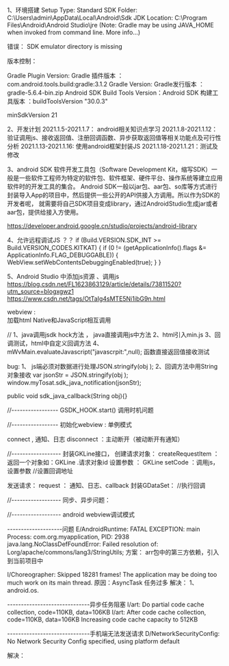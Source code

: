 1、环境搭建
Setup Type: Standard
SDK Folder: C:\Users\admin\AppData\Local\Android\Sdk
JDK Location: C:\Program Files\Android\Android Studio\jre (Note: Gradle may be using JAVA_HOME when invoked from command line. More info...)

错误：
SDK emulator directory is missing

版本控制：

Gradle Plugin Version: Gradle 插件版本  ：com.android.tools.build:gradle:3.1.2
Gradle Version: Gradle发行版本 ：gradle-5.6.4-bin.zip
Android SDK Build Tools Version：Android SDK 构建工具版本  ：buildToolsVersion "30.0.3"

minSdkVersion 21

2、开发计划
2021.1.5-2021.1.7：  android相关知识点学习
2021.1.8-2021.1.12：验证调用js、接收返回值、注册回调函数、异步获取返回值等相关功能点及可行性分析
2021.1.13-2021.1.16: 使用android框架封装JS
2021.1.18-2021.1.21：测试及修改

3、android SDK
软件开发工具包（Software Development Kit，缩写SDK）一般是一些软件工程师为特定的软件包、软件框架、硬件平台、操作系统等建立应用软件时的开发工具的集合。
Android SDK一般以jar包、aar包、so库等方式进行封装导入App的项目中，然后提供一些公开的API供接入方调用。所以作为SDK的开发者呢，
就需要将自己SDK项目变成library，通过AndroidStudio生成jar或者aar包，提供给接入方使用。

https://developer.android.google.cn/studio/projects/android-library

4、允许远程调试JS ？？
 if (Build.VERSION.SDK_INT >= Build.VERSION_CODES.KITKAT) {
            if (0 != (getApplicationInfo().flags &= ApplicationInfo.FLAG_DEBUGGABLE)) {
                WebView.setWebContentsDebuggingEnabled(true);
            }
        }


5、Android Studio 中添加js资源  、调用js
https://blog.csdn.net/FL1623863129/article/details/73811520?utm_source=blogxgwz1
https://www.csdn.net/tags/OtTaIg4sMTE5Ni1ibG9n.html



webview :  
	加载html
	Native和JavaScript相互调用

//
1、java调用jsdk hock方法 ， java直接调用js中方法
2、html引入min.js
3、回调测试，html中自定义回调方法
4、mWvMain.evaluateJavascript("javascrpit:",null);  函数直接返回值接收测试

bug:   1、 js端必须对数据进行处理JSON.stringify(obj ); 2、回调方法中用String对象接收
    var jsonStr = JSON.stringify(obj );
    window.myTosat.sdk_java_notification(jsonStr);

public void sdk_java_callback(String obj){}


//-----------------
GSDK_HOOK.start() 调用时机问题

//-----------------
初始化webview : 单例模式

connect ,    通知、日志
disconnect ：主动断开（被动断开有通知）

//------------------
封装GKLine接口，
创建请求对象：
	createRequestItem ： 返回一个对象如：GKLine .请求对象id
设置参数 ：
	 GKLine setCode ：调用js，设置参数
//设置回调地址
	
发送请求：
	request  ：  通知、日志、callback 
封装GDataSet：
	//执行回调


//------------------
同步、异步问题：

//------------------
android webview调试模式

--------------------问题
E/AndroidRuntime: FATAL EXCEPTION: main
    Process: com.org.myapplication, PID: 2938
    java.lang.NoClassDefFoundError: Failed resolution of: Lorg/apache/commons/lang3/StringUtils;
方案： arr包中的第三方依赖，引入到当前项目中


I/Choreographer: Skipped 18281 frames!  The application may be doing too much work on its main thread.
原因：AsyncTask 任务过多
解决：
1、android.os.	


------------------------------异步任务阻塞
I/art: Do partial code cache collection, code=110KB, data=106KB
I/art: After code cache collection, code=110KB, data=106KB
    Increasing code cache capacity to 512KB

------------------------------手机端无法发送请求
D/NetworkSecurityConfig: No Network Security Config specified, using platform default

解决：
    <uses-permission android:name="android.permission.ACCESS_WIFI_STATE"/>
    <uses-permission android:name="android.permission.INTERNET" />
    <uses-permission android:name="android.permission.ACCESS_NETWORK_STATE" />